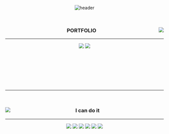 <div align="center">

![header](https://capsule-render.vercel.app/api?type=waving&animation=fadeIn&color=0:0080ff,50:43c8b0&height=300&section=header&text=WELCOME&fontSize=95&fontAlign=50&animate,fadeIn&fontColor=f7e2df)

<br/>


<div align="center">
  
  <img align="right" src="https://github-readme-stats.vercel.app/api?username=DDongYeop&show_icons=true&theme=nightowl"/>
  
  ### PORTFOLIO 
  ---

  <a href="https://www.youtube.com/channel/UCpymkxdZXbUZGPvh6tTtdDQ"><img src="https://img.shields.io/badge/Youtube-e61919?style=flat-square&logo=Youtube&logoColor=FFFFF"/></a>
  <a href="http://ggm.gondr.net/user/profile/274"><img src="https://img.shields.io/badge/School-4285F4?style=flat-square&logo=Google Scholar&logoColor=FFFFFF"/></a>


  <br>
 
</div>

<br/>
<br/>
<br/>
<br/>
<br/>

  ---

<br/>

<div align="center">
  
  <img align="left" src="https://github-readme-stats.vercel.app/api/top-langs/?username=DDOngYeop&theme=nightowl_repo=Computer-Science-Engineering&layout=compact&langs_count=6"/>
  
  ### I can do it 
  ---

  <img src="https://img.shields.io/badge/Unity-000000?style=flat-square&logo=Unity&logoColor=FFFFFF"/></a>
  <img src="https://img.shields.io/badge/C-A8B9CC?style=flat-square&logo=C&logoColor=FFFFFF"/></a>
  <img src="https://img.shields.io/badge/C Sharp-239120?style=flat-square&logo=C Sharp&logoColor=FFFFFF"/></a>
  <img src="https://img.shields.io/badge/C++-00599C?style=flat-square&logo=Cpp&logoColor=FFFFFF"/></a>
  <img src="https://img.shields.io/badge/GitHub-181717?style=flat-square&logo=GitHub&logoColor=FFFFFF"/></a>
  <img src="https://img.shields.io/badge/Sourcetree-0052CC?style=flat-square&logo=Sourcetree&logoColor=FFFFFF"/></a>



  <br>
 
</div>

<br/>
